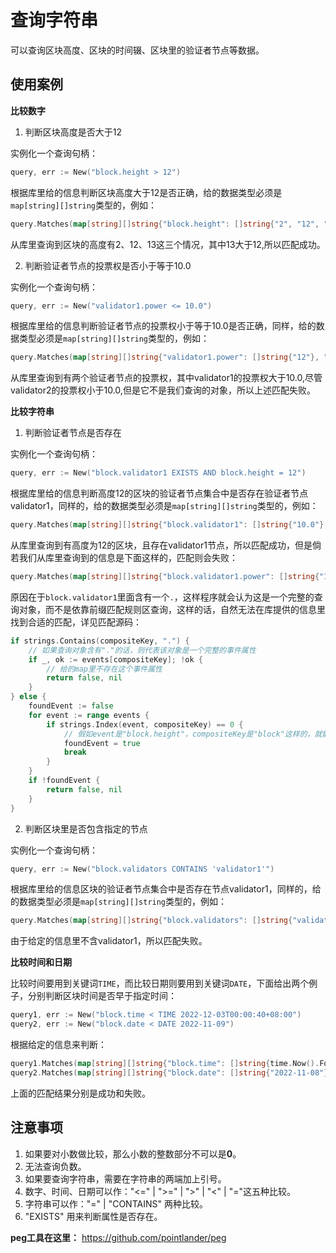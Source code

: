# 查询字符串

可以查询区块高度、区块的时间辍、区块里的验证者节点等数据。

## 使用案例

**比较数字**

1. 判断区块高度是否大于12

实例化一个查询句柄：

```go
query, err := New("block.height > 12")
```

根据库里给的信息判断区块高度大于12是否正确，给的数据类型必须是`map[string][]string`类型的，例如：

```go
query.Matches(map[string][]string{"block.height": []string{"2", "12", "13"}})
```

从库里查询到区块的高度有2、12、13这三个情况，其中13大于12,所以匹配成功。

2. 判断验证者节点的投票权是否小于等于10.0

实例化一个查询句柄：

```go
query, err := New("validator1.power <= 10.0")
```

根据库里给的信息判断验证者节点的投票权小于等于10.0是否正确，同样，给的数据类型必须是`map[string][]string`类型的，例如：

```go
query.Matches(map[string][]string{"validator1.power": []string{"12"}, "validator2.power": []string{"9.3"}})
```

从库里查询到有两个验证者节点的投票权，其中validator1的投票权大于10.0,尽管validator2的投票权小于10.0,但是它不是我们查询的对象，所以上述匹配失败。

**比较字符串**

1. 判断验证者节点是否存在

实例化一个查询句柄：

```go
query, err := New("block.validator1 EXISTS AND block.height = 12")
```

根据库里给的信息判断高度12的区块的验证者节点集合中是否存在验证者节点validator1，同样的，给的数据类型必须是`map[string][]string`类型的，例如：

```go
query.Matches(map[string][]string{"block.validator1": []string{"10.0"}, "block.height": []string{"12"}})
```

从库里查询到有高度为12的区块，且存在validator1节点，所以匹配成功，但是倘若我们从库里查询到的信息是下面这样的，匹配则会失败：

```go
query.Matches(map[string][]string{"block.validator1.power": []string{"10.0"}, "block.height": []string{"12"}})
```

原因在于`block.validator1`里面含有一个`.`，这样程序就会认为这是一个完整的查询对象，而不是依靠前缀匹配规则区查询，这样的话，自然无法在库提供的信息里找到合适的匹配，详见匹配源码：

```go
if strings.Contains(compositeKey, ".") {
	// 如果查询对象含有"."的话，则代表该对象是一个完整的事件属性
	if _, ok := events[compositeKey]; !ok {
		// 给的map里不存在这个事件属性
		return false, nil
	}
} else {
	foundEvent := false
	for event := range events {
		if strings.Index(event, compositeKey) == 0 {
			// 假如event是"block.height"，compositeKey是"block"这样的，就能够匹配成功。
			foundEvent = true
			break
		}
	}
	if !foundEvent {
		return false, nil
	}
}
```

2. 判断区块里是否包含指定的节点

实例化一个查询句柄：

```go
query, err := New("block.validators CONTAINS 'validator1'")
```

根据库里给的信息区块的验证者节点集合中是否存在节点validator1，同样的，给的数据类型必须是`map[string][]string`类型的，例如：

```go
query.Matches(map[string][]string{"block.validators": []string{"validator2", "validator3"}})
```

由于给定的信息里不含validator1，所以匹配失败。

**比较时间和日期**

比较时间要用到关键词`TIME`，而比较日期则要用到关键词`DATE`，下面给出两个例子，分别判断区块时间是否早于指定时间：

```go
query1, err := New("block.time < TIME 2022-12-03T00:00:40+08:00")
query2, err := New("block.date < DATE 2022-11-09")
```

根据给定的信息来判断：

```go
query1.Matches(map[string][]string{"block.time": []string{time.Now().Format(time.RFC3339)}})
query2.Matches(map[string][]string{"block.date": []string{"2022-11-08"}})
```

上面的匹配结果分别是成功和失败。

## 注意事项

1. 如果要对小数做比较，那么小数的整数部分不可以是**0**。
2. 无法查询负数。
3. 如果要查询字符串，需要在字符串的两端加上引号。
4. 数字、时间、日期可以作："<=" | ">=" | ">" | "<" | "="这五种比较。
5. 字符串可以作："=" | "CONTAINS" 两种比较。
6. "EXISTS" 用来判断属性是否存在。

**peg工具在这里：** https://github.com/pointlander/peg